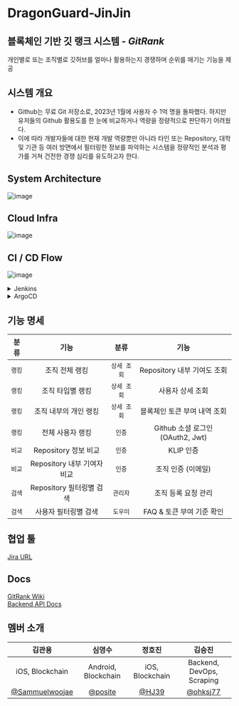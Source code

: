 # DragonGuard-JinJin
## 블록체인 기반 깃 랭크 시스템 - _GitRank_

개인별로 또는 조직별로 깃허브를 얼마나 활용하는지 경쟁하며 순위를 매기는 기능을 제공

## 시스템 개요
- Github는 무료 Git 저장소로, 2023년 1월에 사용자 수 1억 명을 돌파했다. 하지만 유저들의 Github 활용도를 한 눈에 비교하거나 역량을 정량적으로 판단하기 어려웠다.
- 이에 따라 개발자들에 대한 현재 개발 역량뿐만 아니라 타인 또는 Repository, 대학 및 기관 등 여러 방면에서 필터링한 정보를 파악하는 시스템을 정량적인 분석과 평가를 거쳐 건전한 경쟁 심리를 유도하고자 한다.

## System Architecture
![image](https://github.com/tukcom2023CD/DragonGuard-JinJin/assets/89020004/5dbf7b2e-cbc6-4412-882f-f20d848627a8)
## Cloud Infra
![image](https://github.com/tukcom2023CD/DragonGuard-JinJin/assets/89020004/dbbbd6cf-5d62-4b17-91cb-292dee847027)
## CI / CD Flow
![image](https://github.com/tukcom2023CD/DragonGuard-JinJin/assets/89020004/7065b430-d8ee-4244-97b7-c1c7b24acf10)
<details>
<summary>Jenkins</summary>
<div>
<img src=https://github.com/tukcom2023CD/DragonGuard-JinJin/assets/89020004/109d420f-9c59-4db8-be39-480b026d375f/>
</div>
</details>
<details>
<summary>ArgoCD</summary>
<div>
<img src=https://github.com/tukcom2023CD/DragonGuard-JinJin/assets/89020004/a86bd15c-b3e1-440d-8b20-54b5f91285ec/>
</div>
</details>

## 기능 명세

|분류|기능|분류|기능| 
|:----:|:----:|:----:|:----:|
|`랭킹`|조직 전체 랭킹|`상세 조회`|Repository 내부 기여도 조회|
|`랭킹`|조직 타입별 랭킹|`상세 조회`|사용자 상세 조회|
|`랭킹`|조직 내부의 개인 랭킹|`상세 조회`|블록체인 토큰 부여 내역 조회|
|`랭킹`|전체 사용자 랭킹|`인증`|Github 소셜 로그인 (OAuth2, Jwt)|
|`비교`|Repository 정보 비교|`인증`|KLIP 인증|
|`비교`|Repository 내부 기여자 비교|`인증`|조직 인증 (이메일)|
|`검색`|Repository 필터링별 검색|`관리자`|조직 등록 요청 관리|
|`검색`|사용자 필터링별 검색|`도우미`|FAQ & 토큰 부여 기준 확인|

## 협업 툴
<a href="https://seoullian.atlassian.net/jira/software/projects/DJ/boards/2/backlog" target="_blank"> Jira URL</a>

## Docs
<a href="https://github.com/tukcom2023CD/DragonGuard-JinJin/wiki">GitRank Wiki</a><br>
<a href="https://ohksj77.github.io/DragonGuard-JinJin-API-Docs/">Backend API Docs</a>

## 멤버 소개

|김관용|심영수|정호진|김승진|
|:----:|:----:|:----:|:----:|
|iOS, Blockchain|Android, Blockchain|iOS, Blockchain|Backend, DevOps, Scraping|
|<a href="https://github.com/Sammuelwoojae">@Sammuelwoojae</a>|<a href="https://github.com/posite">@posite</a>|<a href="https://github.com/HJ39">@HJ39</a>|<a href="https://github.com/ohksj77">@ohksj77</a>|
